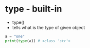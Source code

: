 # type - built-in

- type()
- tells what is the type of given object

```python
a = "one"
print(type(a)) # <class 'str'>
```
